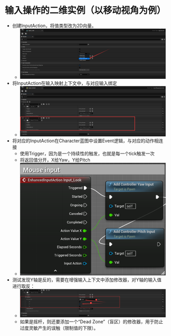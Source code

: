 # 输入操作的二维实例（以移动视角为例）

* 创建InputAction，将值类型改为2D向量。
  * ![image-20240125153019408](./assets/image-20240125153019408.png)
* 将InputAction在输入映射上下文中，与对应输入绑定
  * ![image-20240125154555295](./assets/image-20240125154555295.png)
* 将对应的InputAction在Character蓝图中设置Event逻辑，与对应的动作相连接
  * 使用Trigger，因为是一个持续性的触发，也就是每一个tick触发一次
  * 将返回值分开，X给Yaw，Y给Pitch
  * ![image-20240125154924916](./assets/image-20240125154924916.png)
* 测试发现Y轴是反的，需要在增强输入上下文中添加修改器，对Y轴的输入值进行取反：
  * ![image-20240125155308961](./assets/image-20240125155308961.png)
  * 如果是摇杆，则还要添加一个“Dead Zone”（盲区）的修改器，用于防止过度灵敏产生的误触（限制值的下限）。